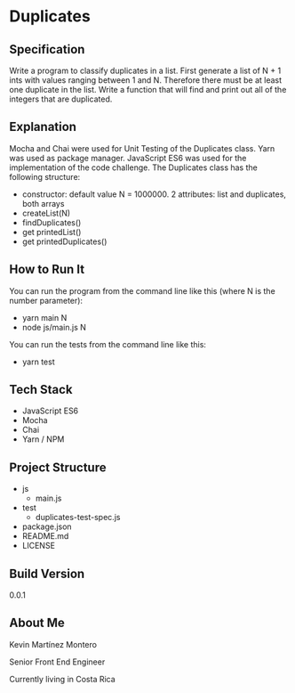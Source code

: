 # Duplicates

## Specification

Write a program to classify duplicates in a list.
First generate a list of N + 1 ints with values ranging between 1 and N.
Therefore there must be at least one duplicate in the list.
Write a function that will find and print out all of the integers that are duplicated.

## Explanation

Mocha and Chai were used for Unit Testing of the Duplicates class.
Yarn was used as package manager.
JavaScript ES6 was used for the implementation of the code challenge.
The Duplicates class has the following structure:
* constructor: default value N = 1000000. 2 attributes: list and duplicates, both arrays
* createList(N)
* findDuplicates()
* get printedList()
* get printedDuplicates()

## How to Run It

You can run the program from the command line like this (where N is the number parameter):
* yarn main N
* node js/main.js N

You can run the tests from the command line like this:
* yarn test

## Tech Stack

* JavaScript ES6
* Mocha
* Chai
* Yarn / NPM

## Project Structure

* js
    * main.js
* test
    * duplicates-test-spec.js
* package.json
* README.md
* LICENSE

## Build Version

0.0.1

## About Me

Kevin Martínez Montero

Senior Front End Engineer

Currently living in Costa Rica
